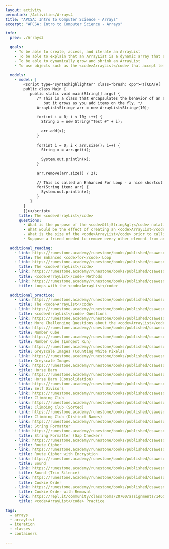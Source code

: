```yaml
---
layout: activity
permalink: /Activities/Arrays4
title: "APCSA: Intro to Computer Science - Arrays"
excerpt: "APCSA: Intro to Computer Science - Arrays"

info:
  prev: ./Arrays3
  
  goals: 
    - To be able to create, access, and iterate an ArrayList
    - To be able to explain that an ArrayList is a dynamic array that allows for expansion at runtime
    - To be able to dynamically grow and shrink an ArrayList
    - To use objects such as the <code>ArrayList</code> that accept templated/generic data types

  models:
    - model: |
        <script type="syntaxhighlighter" class="brush: cpp"><![CDATA[        
        public class Main {
           public static void main(String[] args) {
              /* This is a class that encapsulates the behavior of an array,
                 but it grows as you add items on the fly. */
              ArrayList<String> arr = new ArrayList<String>(10);
              
              for(int i = 0; i < 10; i++) {
                String x = new String("Test #" + i);
                
                arr.add(x);
              }
              
              for(int i = 0; i < arr.size(); i++) {
                String x = arr.get(i);
                
                System.out.println(x);
              }
              
              arr.remove(arr.size() / 2);
              
              // This is called an Enhanced For Loop - a nice shortcut!
              for(String item: arr) {
                System.out.println(x);
              }
           }
        }
        ]]></script>       
      title: The <code>ArrayList</code>
      questions:      
        - What is the purpose of the <code>&lt;String&gt;</code> notation when creating the <code>ArrayList</code>?
        - What would be the effect of creating an <code>ArrayList</code> that stored another <code>ArrayList</code>?
        - What is the size of the <code>ArrayList</code> prior to calling <code>remove()</code>?  What is the size after the call?
        - Suppose a friend needed to remove every other element from an <code>ArrayList</code> (say, the ones with an even numbered index).  Looping for <code>i = 0</code> to <code>arr.size()</code>, they remove each element if <code>(i % 2 == 0)</code> but the wrong elements seem to be removed.  What happened, and what can we do instead?
        
  additional_reading:
    - link: https://runestone.academy/runestone/books/published/csawesome/Unit6-Arrays/topic-6-3-arrays-with-foreach.html 
      title: The Enhanced <code>for</code> Loop
    - link: https://runestone.academy/runestone/books/published/csawesome/Unit7-ArrayList/topic-7-1-arraylist-basics.html
      title: The <code>ArrayList</code>
    - link: https://runestone.academy/runestone/books/published/csawesome/Unit7-ArrayList/topic-7-2-arraylist-methods.html
      title: <code>ArrayList</code> Methods
    - link: https://runestone.academy/runestone/books/published/csawesome/Unit7-ArrayList/topic-7-3-arraylist-loops.html 
      title: Loops with the <code>ArrayList</code>
    
  additional_practice:
    - link: https://runestone.academy/runestone/books/published/csawesome/Unit7-ArrayList/listPractice.html
      title: The <code>ArrayList</code>
    - link: https://runestone.academy/runestone/books/published/csawesome/Unit7-ArrayList/listMedMC.html
      title: <code>ArrayList</code> Questions
    - link: https://runestone.academy/runestone/books/published/csawesome/Unit7-ArrayList/listHardMC.html
      title: More Challenging Questions about the <code>ArrayList</code>
    - link: https://runestone.academy/runestone/books/published/csawesome/Unit6-Arrays/numberCubeA.html
      title: Number Cube
    - link: https://runestone.academy/runestone/books/published/csawesome/Unit6-Arrays/numberCubeB.html
      title: Number Cube (Longest Run)
    - link: https://runestone.academy/runestone/books/published/csawesome/Unit8-2DArray/grayImageA.html
      title: Greyscale Images (Counting White Pixels)
    - link: https://runestone.academy/runestone/books/published/csawesome/Unit8-2DArray/grayImageB.html
      title: Greyscale Images
    - link: https://runestone.academy/runestone/books/published/csawesome/Unit6-Arrays/horseBarnA.html
      title: Horse Barn
    - link: https://runestone.academy/runestone/books/published/csawesome/Unit6-Arrays/horseBarnB.html
      title: Horse Barn (Consolidation)
    - link: https://runestone.academy/runestone/books/published/csawesome/Unit6-Arrays/selfDivisorB.html
      title: Self Divisors
    - link: https://runestone.academy/runestone/books/published/csawesome/Unit7-ArrayList/climbClubA.html
      title: Climbing Club
    - link: https://runestone.academy/runestone/books/published/csawesome/Unit7-ArrayList/climbClubB.html
      title: Climbing Club (Sorted)
    - link: https://runestone.academy/runestone/books/published/csawesome/Unit7-ArrayList/climbClubC.html
      title: Climbing Club (Distinct Names)
    - link: https://runestone.academy/runestone/books/published/csawesome/Unit7-ArrayList/2016freeresponseQ4A.html
      title: String Formatter
    - link: https://runestone.academy/runestone/books/published/csawesome/Unit7-ArrayList/2016freeresponseQ4B.html
      title: String Formatter (Gap Checker)
    - link: https://runestone.academy/runestone/books/published/csawesome/Unit8-2DArray/routeCipherA.html
      title: Route Cipher
    - link: https://runestone.academy/runestone/books/published/csawesome/Unit8-2DArray/routeCipherB.html
      title: Route Cipher with Encryption
    - link: https://runestone.academy/runestone/books/published/csawesome/Unit6-Arrays/soundA.html
      title: Sound
    - link: https://runestone.academy/runestone/books/published/csawesome/Unit6-Arrays/soundA.html
      title: Sound (Trim Silence)
    - link: https://runestone.academy/runestone/books/published/csawesome/Unit7-ArrayList/cookieOrderA.html
      title: Cookie Order
    - link: https://runestone.academy/runestone/books/published/csawesome/Unit7-ArrayList/cookieOrderB.html 
      title: Cookie Order with Removal     
    - link: https://repl.it/community/classrooms/20700/assignments/146519
      title: <code>ArrayList</code> Practice    
      
tags:
  - arrays
  - arraylist
  - iteration
  - classes
  - containers 
  
---
```


